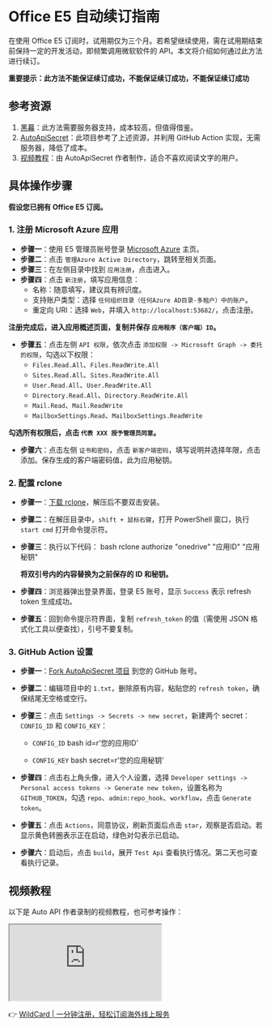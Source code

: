 # Office E5 自动续订指南

在使用 Office E5 订阅时，试用期仅为三个月。若希望继续使用，需在试用期结束前保持一定的开发活动，即频繁调用微软软件的 API。本文将介绍如何通过此方法进行续订。

**重要提示：此方法不能保证续订成功，不能保证续订成功，不能保证续订成功**

## 参考资源

1. [黑幕](https://blog.432100.xyz/index.php/archives/50/)：此方法需要服务器支持，成本较高，但值得借鉴。
2. [AutoApiSecret](https://github.com/wangziyingwen/AutoApiSecret)：此项目参考了上述资源，并利用 GitHub Action 实现，无需服务器，降低了成本。
3. [视频教程](https://arvin-hehe.github.io/office-e5-automatic-subscription.html#video)：由 AutoApiSecret 作者制作，适合不喜欢阅读文字的用户。

## 具体操作步骤

**假设您已拥有 Office E5 订阅。**

### 1. 注册 Microsoft Azure 应用

- **步骤一**：使用 E5 管理员账号登录 [Microsoft Azure](https://portal.azure.com/#home) 主页。
- **步骤二**：点击 `管理Azure Active Directory`，跳转至相关页面。
- **步骤三**：在左侧目录中找到 `应用注册`，点击进入。
- **步骤四**：点击 `新注册`，填写应用信息：
  - 名称：随意填写，建议具有辨识度。
  - 支持账户类型：选择 `任何组织目录（任何Azure AD目录-多租户）中的账户`。
  - 重定向 URI：选择 `Web`，并填入 `http://localhost:53682/`，点击注册。

**注册完成后，进入应用概述页面，复制并保存 `应用程序（客户端）ID`。**

- **步骤五**：点击左侧 `API 权限`，依次点击 `添加权限 -> Microsoft Graph -> 委托的权限`，勾选以下权限：
  - `Files.Read.All`、`Files.ReadWrite.All`
  - `Sites.Read.All`、`Sites.ReadWrite.All`
  - `User.Read.All`、`User.ReadWrite.All`
  - `Directory.Read.All`、`Directory.ReadWrite.All`
  - `Mail.Read`、`Mail.ReadWrite`
  - `MailboxSettings.Read`、`MailboxSettings.ReadWrite`

**勾选所有权限后，点击 `代表 XXX 授予管理员同意`。**

- **步骤六**：点击左侧 `证书和密码`，点击 `新客户端密码`，填写说明并选择年限，点击添加。保存生成的客户端密码值，此为应用秘钥。

### 2. 配置 rclone

- **步骤一**：[下载 rclone](https://downloads.rclone.org/v1.52.3/rclone-v1.52.3-windows-amd64.zip)，解压后不要双击安装。
- **步骤二**：在解压目录中，`shift + 鼠标右键`，打开 PowerShell 窗口，执行 `start cmd` 打开命令提示符。
- **步骤三**：执行以下代码：
  bash
  rclone authorize "onedrive" "应用ID" "应用秘钥"
  
  **将双引号内的内容替换为之前保存的 ID 和秘钥。**

- **步骤四**：浏览器弹出登录界面，登录 E5 账号，显示 `Success` 表示 refresh token 生成成功。
- **步骤五**：回到命令提示符界面，复制 `refresh_token` 的值（需使用 JSON 格式化工具以便查找），引号不要复制。

### 3. GitHub Action 设置

- **步骤一**：[Fork AutoApiSecret 项目](https://github.com/wangziyingwen/AutoApiSecret) 到您的 GitHub 账号。
- **步骤二**：编辑项目中的 `1.txt`，删除原有内容，粘贴您的 `refresh token`，确保结尾无空格或空行。
- **步骤三**：点击 `Settings -> Secrets -> new secret`，新建两个 secret：`CONFIG_ID` 和 `CONFIG_KEY`：
  - `CONFIG_ID`
    bash
    id=r'您的应用ID'
    
  - `CONFIG_KEY`
    bash
    secret=r'您的应用秘钥'
    
- **步骤四**：点击右上角头像，进入个人设置，选择 `Developer settings -> Personal access tokens -> Generate new token`，设置名称为 `GITHUB_TOKEN`，勾选 `repo`、`admin:repo_hook`、`workflow`，点击 `Generate token`。
- **步骤五**：点击 `Actions`，同意协议，刷新页面后点击 `star`，观察是否启动。若显示黄色转圈表示正在启动，绿色对勾表示已启动。
- **步骤六**：启动后，点击 `build`，展开 `Test Api` 查看执行情况。第二天也可查看执行记录。

## 视频教程

以下是 Auto API 作者录制的视频教程，也可参考操作：

<iframe src="https://player.bilibili.com/player.html?aid=95688306&amp;bvid=BV1mE411V74B&amp;cid=163358877&amp;page=1&amp;high_quality=1&amp;danmaku=0"></iframe>

👉 [WildCard | 一分钟注册，轻松订阅海外线上服务](https://bbtdd.com/WildCard)